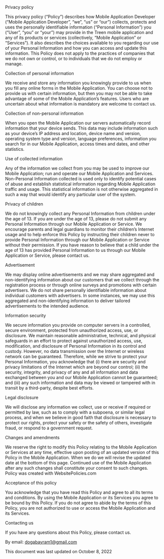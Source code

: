 Privacy policy

This privacy policy (“Policy”) describes how Mobile Application Developer (“Mobile Application Developer”, “we”, “us” or “our”) collects, protects and uses the personally identifiable information (“Personal Information”) you (“User”, “you” or “your”) may provide in the Treen mobile application and any of its products or services (collectively, “Mobile Application” or “Services”). It also describes the choices available to you regarding our use of your Personal Information and how you can access and update this information. This Policy does not apply to the practices of companies that we do not own or control, or to individuals that we do not employ or manage.

Collection of personal information

We receive and store any information you knowingly provide to us when you fill any online forms in the Mobile Application. You can choose not to provide us with certain information, but then you may not be able to take advantage of some of the Mobile Application’s features. Users who are uncertain about what information is mandatory are welcome to contact us.

Collection of non-personal information

When you open the Mobile Application our servers automatically record information that your device sends. This data may include information such as your device’s IP address and location, device name and version, operating system type and version, language preferences, information you search for in our Mobile Application, access times and dates, and other statistics.

Use of collected information

Any of the information we collect from you may be used to improve our Mobile Application; run and operate our Mobile Application and Services. Non-Personal Information collected is used only to identify potential cases of abuse and establish statistical information regarding Mobile Application traffic and usage. This statistical information is not otherwise aggregated in such a way that would identify any particular user of the system.

Privacy of children

We do not knowingly collect any Personal Information from children under the age of 13. If you are under the age of 13, please do not submit any Personal Information through our Mobile Application or Service. We encourage parents and legal guardians to monitor their children’s Internet usage and to help enforce this Policy by instructing their children never to provide Personal Information through our Mobile Application or Service without their permission. If you have reason to believe that a child under the age of 13 has provided Personal Information to us through our Mobile Application or Service, please contact us.

Advertisement

We may display online advertisements and we may share aggregated and non-identifying information about our customers that we collect through the registration process or through online surveys and promotions with certain advertisers. We do not share personally identifiable information about individual customers with advertisers. In some instances, we may use this aggregated and non-identifying information to deliver tailored advertisements to the intended audience.

Information security

We secure information you provide on computer servers in a controlled, secure environment, protected from unauthorized access, use, or disclosure. We maintain reasonable administrative, technical, and physical safeguards in an effort to protect against unauthorized access, use, modification, and disclosure of Personal Information in its control and custody. However, no data transmission over the Internet or wireless network can be guaranteed. Therefore, while we strive to protect your Personal Information, you acknowledge that (i) there are security and privacy limitations of the Internet which are beyond our control; (ii) the security, integrity, and privacy of any and all information and data exchanged between you and our Mobile Application cannot be guaranteed; and (iii) any such information and data may be viewed or tampered with in transit by a third-party, despite best efforts.

Legal disclosure

We will disclose any information we collect, use or receive if required or permitted by law, such as to comply with a subpoena, or similar legal process, and when we believe in good faith that disclosure is necessary to protect our rights, protect your safety or the safety of others, investigate fraud, or respond to a government request.

Changes and amendments

We reserve the right to modify this Policy relating to the Mobile Application or Services at any time, effective upon posting of an updated version of this Policy in the Mobile Application. When we do we will revise the updated date at the bottom of this page. Continued use of the Mobile Application after any such changes shall constitute your consent to such changes. Policy was created with WebsitePolicies.com

Acceptance of this policy

You acknowledge that you have read this Policy and agree to all its terms and conditions. By using the Mobile Application or its Services you agree to be bound by this Policy. If you do not agree to abide by the terms of this Policy, you are not authorized to use or access the Mobile Application and its Services.

Contacting us

If you have any questions about this Policy, please contact us.

By email: dogabayram1@gmail.com

This document was last updated on October 8, 2022
